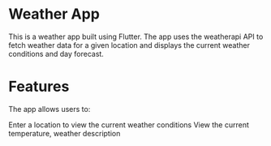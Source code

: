 # Weather App

This is a weather app built using Flutter. The app uses the weatherapi API to fetch weather data for a given location and displays the current weather conditions and day forecast.

# Features
The app allows users to:

Enter a location to view the current weather conditions
View the current temperature, weather description 
